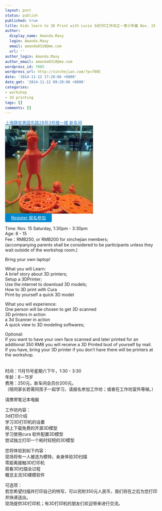 ```yaml
---
layout: post
status: publish
published: true
title: Kids learn to 3D Print with Lucio 3d打印工作坊之－青少年篇 Nov. 15
author:
  display_name: Amanda.Maxy
  login: Amanda.Maxy
  email: amanda0310@me.com
  url: ''
author_login: Amanda.Maxy
author_email: amanda0310@me.com
wordpress_id: 7005
wordpress_url: http://xinchejian.com/?p=7005
date: '2014-11-12 17:20:06 +0800'
date_gmt: '2014-11-12 09:20:06 +0800'
categories:
- workshop
- 3d printing
tags: []
comments: []
---
```

<p><a style="color: #2578bf;" href="http://xinchejian.huodongxing.com/event/map/5244063275800" target="_blank">上海静安愚园东路28号3号楼一楼 新车间</a><br />
<a href="/uploads/2014/11/3Dprintedobjects-290x290.jpg"><img src="/uploads/2014/11/3Dprintedobjects-290x290.jpg" alt="3Dprintedobjects-290x290" width="290" height="290" class="aligncenter size-full wp-image-7006" /></a><br />
<a style="background-color:#0088CC;color:white;border-radius:4px;cursor:pointer;font-size:14px;padding:6px 20px;" href="http://www.huodongxing.com/go/3dforkids" target="_blank" title="立即报名">Register 报名参加</a><br />
<!--:en--><br />
Time: Nov. 15 Saturday, 1:30pm - 3:30pm<br />
Age: 8 - 15<br />
Fee：RMB250, or RMB200 for xinchejian members;<br />
(accompanying parents shall be considered to be participants unless they wait outside of the workshop room.)</p>
<p>Bring your own laptop!</p>
<p>What you will Learn:<br />
A brief story about 3D printers;<br />
Setup a 3DPrinter;<br />
Use the internet to download 3D models;<br />
How to 3D print with Cura<br />
Print by yourself a quick 3D model</p>
<p>What you will experience:<br />
One person will be chosen to get 3D scanned<br />
3D printers in action<br />
a 3d Scanner in action<br />
A quick view to 3D modeling softwares;</p>
<p>Optional:<br />
If you want to have your own face scanned and later printed for an additional 350 RMB you will receive a 3D Printed bust of yourself by mail.<br />
If you have, bring your 3D printer if you don&rsquo;t have there will be printers at the workshop.<br />
<!--:--><br />
<!--:zh--><br />
时间：11月15号星期六下午，1:30 - 3:30<br />
年龄：8－15岁<br />
费用：250元，新车间会员价200元。<br />
​（陪同家长若需同孩子一起学习，请报名参加工作坊；或者在工作坊室外等候。）</p>
<p>请携带笔记本电脑</p>
<p>工作坊内容：<br />
3d打印介绍<br />
学习3D打印机的设置<br />
网上下载免费的开源3D模型<br />
学习使用cura 软件配置3D模型<br />
尝试独立打印一个耗时较短的3D模型</p>
<p>您将体验到如下内容：<br />
现场将有一人被选为模特，亲身体验3D扫描<br />
零距离接触3D打印机<br />
观看3D扫描全过程<br />
概览主流3D建模软件</p>
<p>可选项：<br />
若您希望扫描并打印自己的特写，可以另附350元人民币，我们将在之后为您打印并快递送出。<br />
现场提供3D打印机；有3D打印机的朋友们欢迎带来进行交流。<br />
<!--:--></p>
